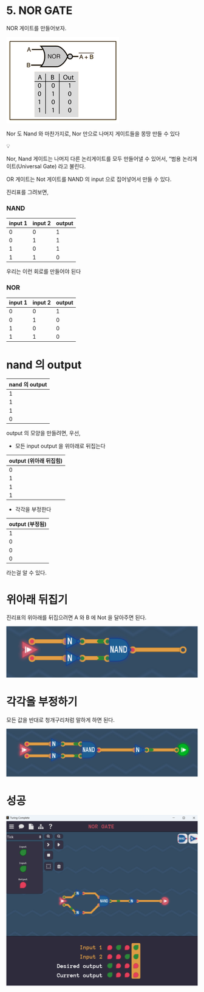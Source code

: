 # 5. NOR GATE

NOR 게이트를 만들어보자.

![image.png](5%20NOR%20GATE%201bc80ae0869c81de9e8ce984ce4a388e/image.png)

Nor 도 Nand 와 마찬가지로, Nor 만으로 나머지 게이트들을 몽땅 만들 수 있다


💡

Nor, Nand 게이트는 나머지 다른 논리게이트를 모두 만들어낼 수 있어서, “범용 논리게이트(Universal Gate) 라고 불린다. 

</aside>

OR 게이트는 Not 게이트를 NAND 의 input 으로 집어넣어서 만들 수 있다.

진리표를 그려보면, 

### NAND

| input 1 | input 2 | output |
| --- | --- | --- |
| 0 | 0 | 1 |
| 0 | 1 | 1 |
| 1 | 0 | 1 |
| 1 | 1 | 0 |

우리는 이런 회로를 만들어야 된다

### NOR

| input 1 | input 2 | output |
| --- | --- | --- |
| 0 | 0 | 1 |
| 0 | 1 | 0 |
| 1 | 0 | 0 |
| 1 | 1 | 0 |

# nand 의 output

| nand 의 output |
| --- |
| 1 |
| 1 |
| 1 |
| 0 |

output 의 모양을 만들려면, 우선, 

- 모든 input output 을 위아래로 뒤집는다

| output (위아래 뒤집힘) |
| --- |
| 0 |
| 1 |
| 1 |
| 1 |
- 각각을 부정한다

| output (부정됨) |
| --- |
| 1 |
| 0 |
| 0 |
| 0 |

라는걸 알 수 있다.

# 위아래 뒤집기

진리표의 위아래를 뒤집으려면 A 와 B 에 Not 을 달아주면 된다.

![image.png](5%20NOR%20GATE%201bc80ae0869c81de9e8ce984ce4a388e/image%201.png)

# 각각을 부정하기

모든 값을 반대로 청개구리처럼 말하게 하면 된다.

![image.png](5%20NOR%20GATE%201bc80ae0869c81de9e8ce984ce4a388e/image%202.png)

# 성공

![image.png](5%20NOR%20GATE%201bc80ae0869c81de9e8ce984ce4a388e/image%203.png)